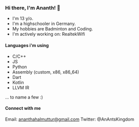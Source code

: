 ### Hi there, I'm Ananth! 👋

 - I'm 13 y/o.
 - I'm a highschooler in Germany.
 - My hobbies are Badminton and Coding.
 - I'm actively working on: RealtekWifi
 
 #### Languages i'm using
 
  - C/C++
  - JS
  - Python
  - Assembly (custom, x86, x86_64)
  - Dart
  - Kotlin
  - LLVM IR

... to name a few :)
 
 #### Connect with me 
 
 Email: ananthahalmuttur@gmail.com
 Twitter: @AnAntsKingdom
